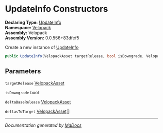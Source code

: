﻿<!--  
  <auto-generated>   
    The contents of this file were generated by a tool.  
    Changes to this file may be list if the file is regenerated  
  </auto-generated>   
-->

# UpdateInfo Constructors

**Declaring Type:** [UpdateInfo](../index.md)  
**Namespace:** [Velopack](../../index.md)  
**Assembly:** Velopack  
**Assembly Version:** 0.0.556+83dfef5

Create a new instance of [UpdateInfo](../index.md)

```csharp
public UpdateInfo(VelopackAsset targetRelease, bool isDowngrade, VelopackAsset deltaBaseRelease = null, VelopackAsset[] deltasToTarget = null);
```

## Parameters

`targetRelease`  [VelopackAsset](../../VelopackAsset/index.md)

`isDowngrade`  bool

`deltaBaseRelease`  [VelopackAsset](../../VelopackAsset/index.md)

`deltasToTarget`  [VelopackAsset](../../VelopackAsset/index.md)\[\]

___

*Documentation generated by [MdDocs](https://github.com/ap0llo/mddocs)*
